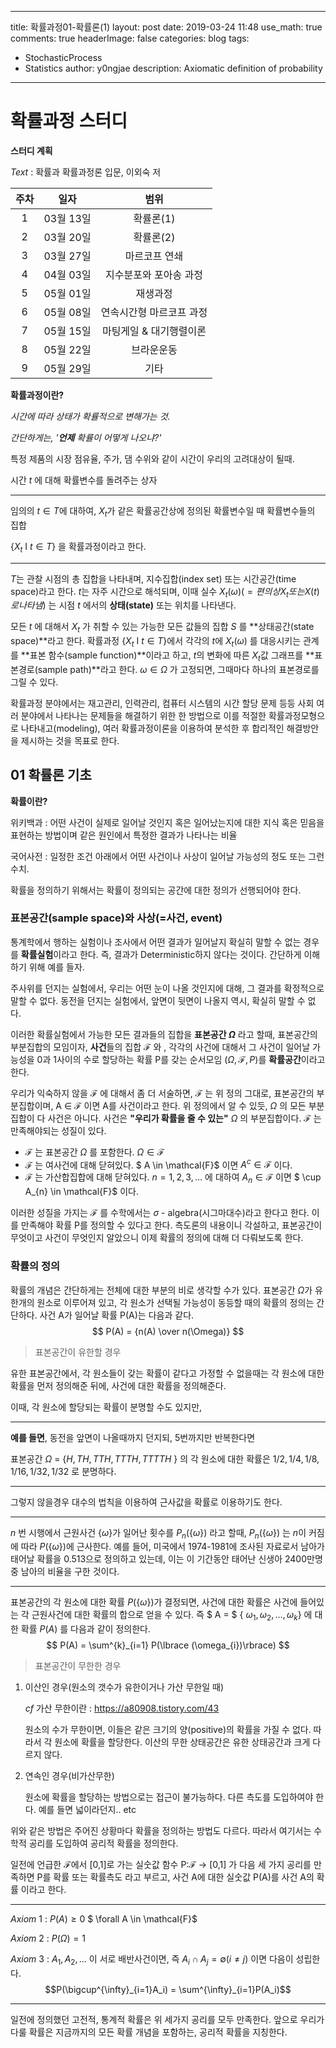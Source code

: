 
---
title: 확률과정01-확률론(1)
layout: post
date: 2019-03-24 11:48
use_math: true
comments: true
headerImage: false
categories: blog
tags:
- StochasticProcess
- Statistics
author: y0ngjae
description: Axiomatic definition of probability
---

# 확률과정 스터디

**스터디 계획**

*Text* : 확률과 확률과정론 입문, 이외숙 저

| 주차 |   일자    |           범위           |
| :--: | :-------: | :----------------------: |
|  1   | 03월 13일 |        확률론(1)         |
|  2   | 03월 20일 |        확률론(2)         |
|  3   | 03월 27일 |      마르코프 연쇄       |
|  4   | 04월 03일 |  지수분포와 포아송 과정  |
|  5   | 05월 01일 |         재생과정         |
|  6   | 05월 08일 | 연속시간형 마르코프 과정 |
|  7   | 05월 15일 | 마팅게일 & 대기행렬이론  |
|  8   | 05월 22일 |        브라운운동        |
|  9   | 05월 29일 |           기타           |

**확률과정이란?**

*시간에 따라 상태가 확률적으로 변해가는 것.*

*간단하게는, '**언제** 확률이 어떻게 나오냐?'*

특정 제품의 시장 점유율, 주가, 댐 수위와 같이 시간이 우리의 고려대상이 될때.

시간 *t* 에 대해 확률변수를 돌려주는 상자

---

임의의 $t \in T$에 대하여, $X_t$가 같은 확률공간상에 정의된 확률변수일 때 확률변수들의 집합

{$X_t$ I $t \in T$} 을 확률과정이라고 한다.

---

$T$는 관찰 시점의 총 집합을 나타내며, 지수집합(index set) 또는 시간공간(time space)라고 한다. $t$는 자주 시간으로 해석되며, 이때 실수 $X_t(\omega) (= 편의상 X_t 또는 X(t)로 나타냄)$ 는 시점 $t$ 에서의 **상태(state)** 또는 위치를 나타낸다.

모든 $t$ 에 대해서 $X_t$ 가 취할 수 있는 가능한 모든 값들의 집합 $S$ 를 **상태공간(state space)**라고 한다. 확률과정 {$X_t$ I $t \in T$}에서 각각의 $t$에  $X_t(\omega)$ 를 대응시키는 관계를 **표본 함수(sample function)**이라고 하고, $t$의 변화에 따른 $X_t$값 그래프를 **표본경로(sample path)**라고 한다. $\omega \in \Omega$ 가 고정되면, 그때마다 하나의 표본경로를 그릴 수 있다.

확률과정 분야에서는 재고관리, 인력관리, 컴퓨터 시스템의 시간 할당 문제 등등 사회 여러 분야에서 나타나는 문제들을 해결하기 위한 한 방법으로 이를 적절한 확률과정모형으로 나타내고(modeling), 여러 확률과정이론을 이용하여 분석한 후 합리적인 해결방안을 제시하는 것을 목표로 한다. 

## 01 확률론 기초

**확률이란?**



위키백과 : 어떤 사건이 실제로 일어날 것인지 혹은 일어났는지에 대한 지식 혹은 믿음을 표현하는 방법이며 같은 원인에서 특정한 결과가 나타나는 비율

국어사전 : 일정한 조건 아래에서 어떤 사건이나 사상이 일어날 가능성의 정도 또는 그런 수치.



확률을 정의하기 위해서는 확률이 정의되는 공간에 대한 정의가 선행되어야 한다.



### 표본공간(sample space)와 사상(=사건, event)

통계학에서 행하는 실험이나 조사에서 어떤 결과가 일어날지 확실히 말할 수 없는 경우를 **확률실험**이라고 한다. 즉, 결과가 Deterministic하지 않다는 것이다. 간단하게 이해하기 위해 예를 들자.

주사위를 던지는 실험에서, 우리는 어떤 눈이 나올 것인지에 대해, 그 결과를 확정적으로 말할 수 없다. 동전을 던지는 실험에서, 앞면이 뒷면이 나올지 역시, 확실히 말할 수 없다.

이러한 확률실험에서 가능한 모든 결과들의 집합을 **표본공간 $\Omega$** 라고 할때, 표본공간의 부분집합의 모임이자, **사건**들의 집합 $\mathcal{F}$ 와 , 각각의 사건에 대해서 그 사건이 일어날 가능성을 0과 1사이의 수로 할당하는 확률 P를 갖는 순서모임 ($\Omega, \mathcal{F}, P$)를 **확률공간**이라고 한다.

우리가 익숙하지 않을 $\mathcal{F}$ 에 대해서 좀 더 서술하면, $\mathcal{F}$ 는 위 정의 그대로, 표본공간의 부분집합이며, A $\in$ $\mathcal{F}$ 이면 A를 사건이라고 한다. 위 정의에서 알 수 있듯, $\Omega$ 의 모든 부분집합이 다 사건은 아니다. 사건은 **"우리가 확률을 줄 수 있는"** $\Omega$ 의 부분집합이다.  $\mathcal{F}$ 는 만족해야되는 성질이 있다.

- $\mathcal{F}$ 는 표본공간 $\Omega$ 를 포함한다. $\Omega \in \mathcal{F}$
- $\mathcal{F}$ 는 여사건에 대해 닫혀있다. $ A \in \mathcal{F}$ 이면 $A^{c} \in \mathcal{F}$ 이다.
- $\mathcal{F}$ 는 가산합집합에 대해 닫혀있다. $n=1,2,3,…$ 에 대하여 $A_{n} \in \mathcal{F}$ 이면 $ \cup A_{n} \in \mathcal{F}$ 이다.

이러한 성질을 가지는 $\mathcal{F}$ 를 수학에서는 $\sigma$ - algebra(시그마대수)라고 한다고 한다. 이를 만족해야 확률 P를 정의할 수 있다고 한다. 측도론의 내용이니 각설하고, 표본공간이 무엇이고 사건이 무엇인지 알았으니 이제 확률의 정의에 대해 더 다뤄보도록 한다.



### 확률의 정의

확률의 개념은 간단하게는 전체에 대한 부분의 비로 생각할 수가 있다. 표본공간 $\Omega$가 유한개의 원소로 이루어져 있고, 각 원소가 선택될 가능성이 동등할 때의 확률의 정의는 간단하다. 사건 A가 일어날 확률 P(A)는 다음과 같다.
$$
P(A) = {n(A) \over n(\Omega)}
$$

> 표본공간이 유한할 경우

유한 표본공간에서, 각 원소들이 갖는 확률이 같다고 가정할 수 없을때는 각 원소에 대한 확률을 먼저 정의해준 뒤에, 사건에 대한 확률을 정의해준다.

이때, 각 원소에 할당되는 확률이 분명할 수도 있지만,

---

**예를 들면**, 동전을 앞면이 나올때까지 던지되, 5번까지만 반복한다면

표본공간 $\Omega$ = {${H, TH, TTH, TTTH, TTTTH}$ } 의 각 원소에 대한 확률은 $1/2 , 1/4, 1/8, 1/16, 1/32, 1/32$ 로 분명하다.

---

그렇지 않을경우 대수의 법칙을 이용하여 근사값을 확률로 이용하기도 한다.

---

$n$ 번 시행에서 근원사건 {$\omega$}가 일어난 횟수를 $P_n(${${\omega}$}) 라고 할때, $P_n(${${\omega}$}) 는 $n$이 커짐에 따라 $P(${$\omega$})에 근사한다. 예를 들어, 미국에서 1974-1981에 조사된 자료로서 남아가 태어날 확률을 0.513으로 정의하고 있는데, 이는 이 기간동안 태어난 신생아 2400만명 중 남아의 비율을 구한 것이다. 

---

표본공간의 각 원소에 대한 확률 $P(${$\omega$})가 결정되면, 사건에 대한 확률은 사건에 들어있는 각 근원사건에 대한 확률의 합으로 얻을 수 있다. 즉 $ A = $ { $\omega_{1}, \omega_{2}, … ,\omega_{k}$} 에 대한 확률 $P(A)$ 를 다음과 같이 정의한다.
$$
P(A) = \sum^{k}_{i=1} P(\lbrace (\omega_{i})\rbrace)
$$

> 표본공간이 무한한 경우

1. 이산인 경우(원소의 갯수가 유한이거나 가산 무한일 때)

   *cf* 가산 무한이란 : https://a80908.tistory.com/43

   원소의 수가 무한이면, 이들은 같은 크기의 양(positive)의 확률을 가질 수 없다. 따라서 각 원소에 확률을 할당한다. 이산의 무한 상태공간은 유한 상태공간과 크게 다르지 않다.

2. 연속인 경우(비가산무한)

   원소에 확률을 할당하는 방법으로는 접근이 불가능하다. 다른 측도를 도입하여야 한다. 예를 들면 넓이라던지.. etc

위와 같은 방법은 주어진 상황마다 확률을 정의하는 방법도 다르다. 따라서 여기서는 수학적 공리를 도입하여 공리적 확률을 정의한다.

일전에 언급한 $\mathcal{F}$에서 [0,1]로 가는 실숫값 함수 P:$\mathcal{F}$ $\rightarrow$ [0,1] 가 다음 세 가지 공리를 만족하면 P를 확률 또는 확률측도 라고 부르고, 사건 A에 대한 실숫값 P(A)를 사건 A의 확률 이라고 한다.

---

*Axiom* 1 : $P(A) \ge 0$  $ \forall A \in \mathcal{F}$

*Axiom* 2 : $P(\Omega) = 1$

*Axiom* 3 : $A_1,A_2,…$ 이 서로 배반사건이면, 즉 $A_i \cap A_j = \emptyset (i\ne j)$ 이면 다음이 성립한다.
$$P(\bigcup^{\infty}_{i=1}A_i) = \sum^{\infty}_{i=1}P(A_i)$$

---

일전에 정의했던 고전적, 통계적 확률은 위 세가지 공리를 모두 만족한다. 앞으로 우리가 다룰 확률은 지금까지의 모든 확률 개념을 포함하는, 공리적 확률을 지칭한다.



